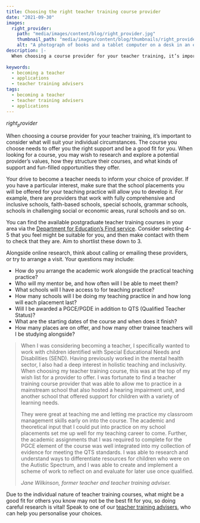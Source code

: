 ```yaml
---
title: Choosing the right teacher training course provider
date: "2021-09-30"
images:
  right_provider:
    path: "media/images/content/blog/right_provider.jpg"
    thumbnail_path: "media/images/content/blog/thumbnails/right_provider.jpg"
    alt: "A photograph of books and a tablet computer on a desk in an empty classroom"
description: |-
  When choosing a course provider for your teacher training, it’s important to consider what will suit your individual circumstances. Here are some tips on what you may wish to research.
    
keywords:
  - becoming a teacher
  - applications
  - teacher training advisers
tags:
  - becoming a teacher
  - teacher training advisers
  - applications
---
```


$right_provider$

When choosing a course provider for your teacher training, it’s important to consider what will suit your individual circumstances. The course you choose needs to offer you the right support and be a good fit for you. When looking for a course, you may wish to research and explore a potential provider’s values, how they structure their courses, and what kinds of support and fun-filled opportunities they offer.

Your drive to become a teacher needs to inform your choice of provider. If you have a particular interest, make sure that the school placements you will be offered for your teaching practice will allow you to develop it. For example, there are providers that work with fully comprehensive and inclusive schools, faith-based schools, special schools, grammar schools, schools in challenging social or economic areas, rural schools and so on.

You can find the available postgraduate teacher training courses in your area via the [Department for Education’s Find service](https://www.gov.uk/find-postgraduate-teacher-training-courses). Consider selecting 4-5 that you feel might be suitable for you, and then make contact with them to check that they are. Aim to shortlist these down to 3. 

Alongside online research, think about calling or emailing these providers, or try to arrange a visit. Your questions may include:

* How do you arrange the academic work alongside the practical teaching practice?
* Who will my mentor be, and how often will I be able to meet them?
* What schools will I have access to for teaching practice? 
* How many schools will I be doing my teaching practice in and how long will each placement last? 
* Will I be awarded a PGCE/PGDE in addition to QTS (Qualified Teacher Status)?
* What are the starting dates of the course and when does it finish?
* How many places are on offer, and how many other trainee teachers will I be studying alongside?

> When I was considering becoming a teacher, I specifically wanted to work with children identified with Special Educational Needs and Disabilities (SEND). Having previously worked in the mental health sector, I also had a deep interest in holistic teaching and inclusivity. When choosing my teacher training course, this was at the top of my wish list for a provider to offer. I was fortunate to find a teacher training course provider that was able to allow me to practice in a mainstream school that also hosted a hearing impairment unit, and another school that offered support for children with a variety of learning needs.
>
> They were great at teaching me and letting me practice my classroom management skills early on into the course. The academic and theoretical input that I could put into practice on my school placements set me up well for my teaching career to come. Further, the academic assignments that I was required to complete for the PGCE element of the course was well integrated into my collection of evidence for meeting the QTS standards. I was able to research and understand ways to differentiate resources for children who were on the Autistic Spectrum, and I was able to create and implement a scheme of work to reflect on and evaluate for later use once qualified.
>
>_Jane Wilkinson, former teacher and teacher training adviser._

Due to the individual nature of teacher training courses, what might be a good fit for others you know may not be the best fit for you, so doing careful research is vital! Speak to one of our [teacher training advisers](/teacher-training-advisers), who can help you personalise your choices.
